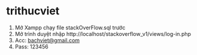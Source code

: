 # trithucviet
1. Mở Xampp chạy file stackOverFlow.sql trước
2. Mở trình duyệt nhập http://localhost/stackoverflow_v1/views/log-in.php
3. Acc: bachviet@gmail.com
4. Pass: 123456
